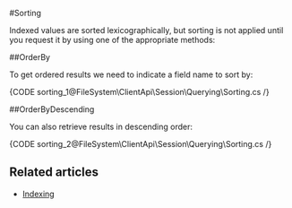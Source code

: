#Sorting

Indexed values are sorted lexicographically, but sorting is not applied until you request it by using one of the appropriate methods:

##OrderBy

To get ordered results we need to indicate a field name to sort by:

{CODE sorting_1@FileSystem\ClientApi\Session\Querying\Sorting.cs /}

##OrderByDescending

You can also retrieve results in descending order:

{CODE sorting_2@FileSystem\ClientApi\Session\Querying\Sorting.cs /}

## Related articles

- [Indexing](../../../indexing)